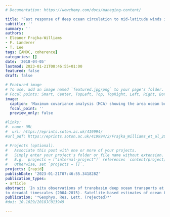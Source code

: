 ```yaml
---
# Documentation: https://wowchemy.com/docs/managing-content/

title: "Fast response of deep ocean circulation to mid-latitude winds in the Atlantic"
subtitle: ''
summary: ''
authors:
- Eleanor Frajka-Williams
- F. Landerer
- T. Lee
tags: [AMOC, coherence]
categories: []
date: '2018-04-05'
lastmod: 2023-01-21T08:46:55+01:00
featured: false
draft: false

# Featured image
# To use, add an image named `featured.jpg/png` to your page's folder.
# Focal points: Smart, Center, TopLeft, Top, TopRight, Left, Right, BottomLeft, Bottom, BottomRight.
image:
  caption: 'Maximum covariance analysis (MCA) showing the area ocean bottom pressure which is ''activated'' by wind stress curl over the Atlantic.'
  focal_point: ''
  preview_only: false

#links:
#- name: URL
#  url: https://eprints.soton.ac.uk/419994/
#url_pdf: https://eprints.soton.ac.uk/419994/2/Frajka_Williams_et_al_2018_Journal_of_Geophysical_Research_3A_Oceans.pdf

# Projects (optional).
#   Associate this post with one or more of your projects.
#   Simply enter your project's folder or file name without extension.
#   E.g. `projects = ["internal-project"]` references `content/project/deep-learning/index.md`.
#   Otherwise, set `projects = []`.
projects: [rapid]
publishDate: '2023-01-21T07:46:55.341828Z'
publication_types:
- article
abstract: 'In situ observations of transbasin deep ocean transports at 26◦N show variability on monthly
to decadal timescales (2004–2015). Satellite-based estimates of ocean bottom pressure from the Gravity Recovery and Climate Experiment (GRACE) satellites were previously used to estimate interannual variability of deep ocean transports at 26◦N. Here, we use GRACE ocean bottom pressure, reanalysis winds and in situ transport estimates at 26◦N to diagnose the large-scale response of the deep ocean circulation to wind-forcing. We find that deep ocean transports—including those associated with a reversal of the Atlantic meridional overturning circulation in 2009/10 and 2010/11—are part of a large-scale response to wind stress curl over the intergyre-gyre region. Wind-forcing dominates deep ocean circulation variability on monthly timescales, but interannual fluctuations in the residual in situ transports (after removing the wind-effect) are also captured by GRACE bottom pressure measurements. On decadal timescales, uncertainty in regional trends in GRACE ocean bottom pressure preclude investigation of decadal-timescale transport trends.'
publication: '*Geophys. Res. Lett. (rejected)*'
#doi: 10.1029/2018JC013949

---
```

